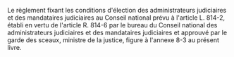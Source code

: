 
  
Le règlement fixant les conditions d'élection des administrateurs judiciaires et des mandataires judiciaires au Conseil national prévu à l'article L. 814-2, établi en vertu de l'article R. 814-6 par le bureau du Conseil national des administrateurs judiciaires et des mandataires judiciaires et approuvé par le garde des sceaux, ministre de la justice, figure à l'annexe 8-3 au présent livre.

